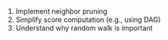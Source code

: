 1. Implement neighbor pruning
2. Simplify score computation (e.g., using DAG)
3. Understand why random walk is important
